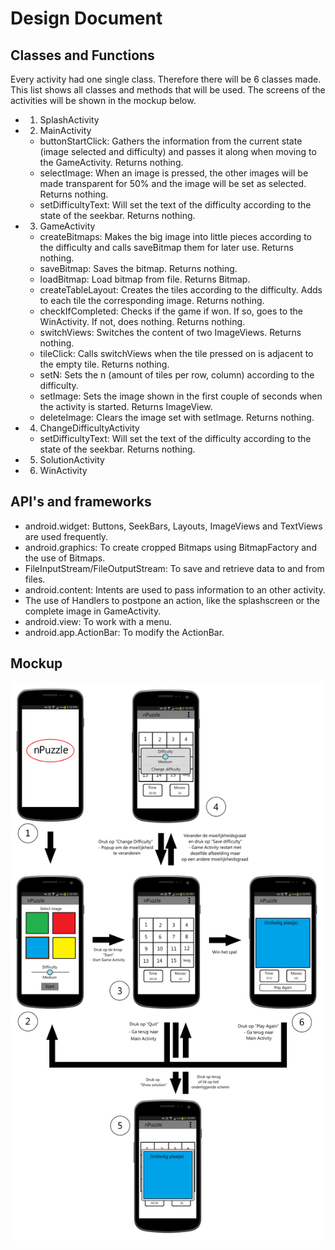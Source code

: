 Design Document
===

Classes and Functions
---

Every activity had one single class. Therefore there will be 6 classes made. This list shows all classes and methods that will be used. The screens of the activities will be shown in the mockup below.
- 1) SplashActivity
- 2) MainActivity
	- buttonStartClick: Gathers the information from the current state (image selected and difficulty) and passes it along when moving to the GameActivity. Returns nothing.
    - selectImage: When an image is pressed, the other images will be made transparent for 50% and the image will be set as selected. Returns nothing.
    - setDifficultyText: Will set the text of the difficulty according to the state of the seekbar. Returns nothing.
- 3) GameActivity
	- createBitmaps: Makes the big image into little pieces according to the difficulty and calls saveBitmap them for later use. Returns nothing.
    - saveBitmap: Saves the bitmap. Returns nothing.
    - loadBitmap: Load bitmap from file. Returns Bitmap.
    - createTableLayout: Creates the tiles according to the difficulty. Adds to each tile the corresponding image. Returns nothing.
    - checkIfCompleted: Checks if the game if won. If so, goes to the WinActivity. If not, does nothing. Returns nothing.
    - switchViews: Switches the content of two ImageViews. Returns nothing.
    - tileClick: Calls switchViews when the tile pressed on is adjacent to the empty tile. Returns nothing.
    - setN: Sets the n (amount of tiles per row, column) according to the difficulty.
    - setImage: Sets the image shown in the first couple of seconds when the activity is started. Returns ImageView.
    - deleteImage: Clears the image set with setImage. Returns nothing.
- 4) ChangeDifficultyActivity
	- setDifficultyText: Will set the text of the difficulty according to the state of the seekbar. Returns nothing.
- 5) SolutionActivity
- 6) WinActivity

API's and frameworks
---
- android.widget: Buttons, SeekBars, Layouts, ImageViews and TextViews are used frequently.
- android.graphics: To create cropped Bitmaps using BitmapFactory and the use of Bitmaps.
- FileInputStream/FileOutputStream: To save and retrieve data to and from files.
- android.content: Intents are used to pass information to an other activity.
- The use of Handlers to postpone an action, like the splashscreen or the complete image in GameActivity.
- android.view: To work with a menu.
- android.app.ActionBar: To modify the ActionBar.

Mockup
---
![](Mockup.PNG)


